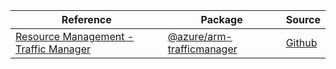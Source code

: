 | Reference | Package | Source |
|---|---|---|
|[Resource Management - Traffic Manager](arm-trafficmanager-readme.md)|[@azure/arm-trafficmanager](https://www.npmjs.com/package/@azure/arm-trafficmanager)|[Github](https://github.com/Azure/azure-sdk-for-js/blob/main/sdk/trafficmanager/arm-trafficmanager)|
